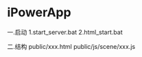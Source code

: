 # iPowerApp
一.启动
1.start_server.bat
2.html_start.bat

二.结构
public/xxx.html
public/js/scene/xxx.js


